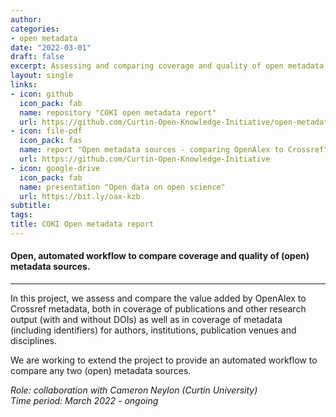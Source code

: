 ```yaml
---
author: 
categories:
- open metadata
date: "2022-03-01"
draft: false
excerpt: Assessing and comparing coverage and quality of open metadata sources
layout: single
links:
- icon: github
  icon_pack: fab
  name: repository "COKI open metadata report"
  url: https://github.com/Curtin-Open-Knowledge-Initiative/open-metadata-report
- icon: file-pdf
  icon_pack: fas
  name: report "Open metadata sources - comparing OpenAlex to Crossref"
  url: https://github.com/Curtin-Open-Knowledge-Initiative
- icon: google-drive
  icon_pack: fab
  name: presentation "Open data on open science"
  url: https://bit.ly/oax-kzb 
subtitle: 
tags: 
title: COKI Open metadata report
---
```



#### Open, automated workflow to compare coverage and quality of (open) metadata sources.

---
In this project, we assess and compare the value added by OpenAlex to Crossref metadata, both in coverage of publications and other research output (with and without DOIs) as well as in coverage of metadata (including identifiers) for authors, institutions, publication venues and disciplines.

We are working to extend the project to provide an automated workflow to compare any two (open) metadata sources.

*Role: collaboration with Cameron Neylon (Curtin University)*  
*Time period: March 2022 - ongoing*

